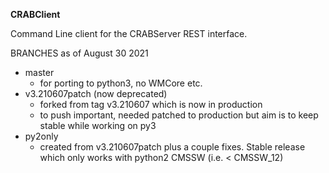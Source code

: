 **CRABClient**

Command Line client for the CRABServer REST interface.

BRANCHES as of August 30 2021
* master
  * for porting to python3, no WMCore etc.
* v3.210607patch (now deprecated)
  * forked from tag v3.210607 which is now in production
  * to push important, needed patched to production but aim is to keep stable while working on py3
* py2only
   * created from v3.210607patch plus a couple fixes. Stable release which only works with python2 CMSSW (i.e. < CMSSW_12)
